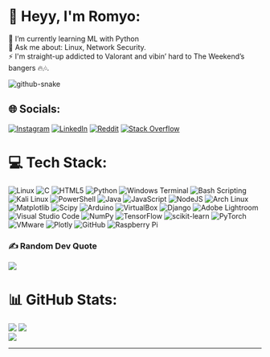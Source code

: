 # 👋 Heyy, I'm Romyo:
🌱 I’m currently learning ML with Python<br>💬 Ask me about: Linux, Network Security.<br>⚡ I'm straight-up addicted to Valorant and vibin’ hard to The Weekend’s bangers 🔥🎶.

<picture>
  <source media="(prefers-color-scheme: dark)" srcset="https://raw.githubusercontent.com/tobiasmeyhoefer/tobiasmeyhoefer/output/github-snake-dark.svg" />
  <source media="(prefers-color-scheme: light)" srcset="https://raw.githubusercontent.com/tobiasmeyhoefer/tobiasmeyhoefer/output/github-snake.svg" />
  <img alt="github-snake" src="https://raw.githubusercontent.com/tobiasmeyhoefer/tobiasmeyhoefer/output/github-snake.svg" />
</picture>

## 🌐 Socials:
[![Instagram](https://img.shields.io/badge/Instagram-%23E4405F.svg?style=for-the-badge&logo=instagram&logoColor=white)](https://instagram.com/romyo_not_found_) [![LinkedIn](https://img.shields.io/badge/LinkedIn-%230077B5.svg?logo=linkedin&logoColor=white)](https://linkedin.com/in/romyojit-paul-857013308) [![Reddit](https://img.shields.io/badge/Reddit-%23FF4500.svg?style=for-the-badge&logo=Reddit&logoColor=white)](https://reddit.com/user/Same_Bug7507) [![Stack Overflow](https://img.shields.io/badge/-Stackoverflow-FE7A16?logo=stack-overflow&logoColor=white)](https://stackoverflow.com/users/23276608) 

# 💻 Tech Stack:
![Linux](https://img.shields.io/badge/-Linux-FCC624?logo=Linux&logoColor=white&style=for-the-badge)
![C](https://img.shields.io/badge/c-%2300599C.svg?style=flat&logo=c&logoColor=white) 
![HTML5](https://img.shields.io/badge/html5-%23E34F26.svg?style=flat&logo=html5&logoColor=white)
![Python](https://img.shields.io/badge/-Python-3776AB?logo=Python&logoColor=white&style=for-the-badge)
![Windows Terminal](https://img.shields.io/badge/Windows%20Terminal-%234D4D4D.svg?style=flat&logo=windows-terminal&logoColor=white) 
![Bash Scripting](https://img.shields.io/badge/bash_script-%23121011.svg?style=flat&logo=gnu-bash&logoColor=white) 
![Kali Linux](https://img.shields.io/badge/-Kali%20Linux-557C94?logo=Kali%20Linux&logoColor=white&style=for-the-badge)
![PowerShell](https://img.shields.io/badge/PowerShell-%235391FE.svg?style=flat&logo=powershell&logoColor=white) 
![Java](https://img.shields.io/badge/java-%23ED8B00.svg?style=flat&logo=openjdk&logoColor=white) 
![JavaScript](https://img.shields.io/badge/javascript-%23323330.svg?style=flat&logo=javascript&logoColor=%23F7DF1E) 
![NodeJS](https://img.shields.io/badge/node.js-6DA55F?style=flat&logo=node.js&logoColor=white) 
![Arch Linux](https://img.shields.io/badge/-Arch%20Linux-1793D1?logo=Arch%20Linux&logoColor=white&style=for-the-badge)
![Matplotlib](https://img.shields.io/badge/Matplotlib-%23ffffff.svg?style=flat&logo=Matplotlib&logoColor=black) 
![Scipy](https://img.shields.io/badge/SciPy-%230C55A5.svg?style=flat&logo=scipy&logoColor=%white) 
![Arduino](https://img.shields.io/badge/-Arduino-00979D?style=flat&logo=Arduino&logoColor=white) 
![VirtualBox](https://img.shields.io/badge/-VirtualBox-183A61?logo=VirtualBox&logoColor=white&style=for-the-badge)
![Django](https://img.shields.io/badge/django-%23092E20.svg?style=flat&logo=django&logoColor=white) 
![Adobe Lightroom](https://img.shields.io/badge/Adobe%20Lightroom-31A8FF.svg?style=flat&logo=Adobe%20Lightroom&logoColor=white) 
![Visual Studio Code](https://img.shields.io/badge/-Visual%20Studio%20Code-007ACC?logo=Visual%20Studio%20Code&logoColor=white&style=for-the-badge)
![NumPy](https://img.shields.io/badge/numpy-%23013243.svg?style=flat&logo=numpy&logoColor=white) 
![TensorFlow](https://img.shields.io/badge/TensorFlow-%23FF6F00.svg?style=flat&logo=TensorFlow&logoColor=white) 
![scikit-learn](https://img.shields.io/badge/scikit--learn-%23F7931E.svg?style=flat&logo=scikit-learn&logoColor=white) 
![PyTorch](https://img.shields.io/badge/PyTorch-%23EE4C2C.svg?style=flat&logo=PyTorch&logoColor=white) 
![VMware](https://img.shields.io/badge/-VMware-607078?logo=VMware&logoColor=white&style=for-the-badge)
![Plotly](https://img.shields.io/badge/Plotly-%233F4F75.svg?style=flat&logo=plotly&logoColor=white) 
![GitHub](https://img.shields.io/badge/github-%23121011.svg?style=flat&logo=github&logoColor=white) 
![Raspberry Pi](https://img.shields.io/badge/-Raspberry_Pi-C51A4A?style=flat&logo=Raspberry-Pi) 


### ✍️ Random Dev Quote
![](https://quotes-github-readme.vercel.app/api?type=horizontal&theme=catppuccin_mocha)

# 📊 GitHub Stats:
![](https://github-readme-stats.vercel.app/api?username=Romyo-jit&theme=dark&hide_border=true&include_all_commits=true&count_private=true)
![](https://github-readme-streak-stats.herokuapp.com/?user=Romyo-jit&theme=dark&hide_border=true)<br/>
![](https://github-readme-stats.vercel.app/api/top-langs/?username=Romyo-jit&theme=dark&hide_border=false&include_all_commits=true&count_private=true&layout=compact)

---
